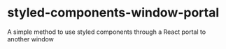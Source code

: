 # styled-components-window-portal
A simple method to use styled components through a React portal to another window
